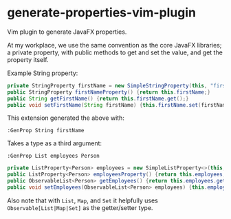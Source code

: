# generate-properties-vim-plugin
Vim plugin to generate JavaFX properties.

At my workplace, we use the same convention as the core JavaFX libraries; a
private property, with public methods to get and set the value, and get the
property itself. 

Example String property:

```java
private StringProperty firstName = new SimpleStringProperty(this, "firstName");
public StringProperty firstNameProperty() {return this.firstName;}
public String getFirstName() {return this.firstName.get();}
public void setFirstName(String firstName) {this.firstName.set(firstName);}
```

This extension generated the above with:

```
:GenProp String firstName
```

Takes a type as a third argument:

```
:GenProp List employees Person
```

```java
private ListProperty<Person> employees = new SimpleListProperty<>(this, "employees");
public ListProperty<Person> employeesProperty() {return this.employees;}
public ObservableList<Person> getEmployees() {return this.employees.get();}
public void setEmployees(ObservableList<Person> employees) {this.employees.set(employees);}
```

Also note that with `List`, `Map`, and `Set` it helpfully uses `Observable[List|Map|Set]` as the getter/setter type.
